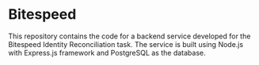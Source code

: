 # Bitespeed
This repository contains the code for a backend service developed for the Bitespeed Identity Reconciliation task. The service is built using Node.js with Express.js framework and PostgreSQL as the database.
